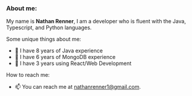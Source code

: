 ### About me: 

My name is **Nathan Renner**, I am a developer who is fluent with the Java, Typescript, and Python languages. 

Some unique things about me:
- 🔭 I have 8 years of Java experience
- 🤔 I have 6 years of MongoDB experience
- 🌱 I have 3 years using React/Web Development

How to reach me:
- 📫 You can reach me at nathanrenner1@gmail.com.

